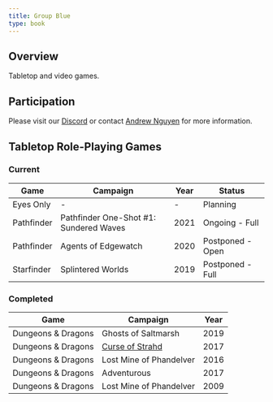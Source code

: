 ```yaml
---
title: Group Blue
type: book
---
```


## Overview

Tabletop and video games.

## Participation

Please visit our [Discord](/invite/discord) or contact [Andrew Nguyen](/author/andrew-nguyen) for more information.

## Tabletop Role-Playing Games

### Current

| Game       | Campaign                               | Year | Status           |
| ---------- | -------------------------------------- | ---- | ---------------- |
| Eyes Only  | -                                      | -    | Planning         |
| Pathfinder | Pathfinder One-Shot #1: Sundered Waves | 2021 | Ongoing - Full   |
| Pathfinder | Agents of Edgewatch                    | 2020 | Postponed - Open |
| Starfinder | Splintered Worlds                      | 2019 | Postponed - Full |

### Completed

| Game               | Campaign                                                                   | Year |
| ------------------ | -------------------------------------------------------------------------- | ---- |
| Dungeons & Dragons | Ghosts of Saltmarsh                                                        | 2019 |
| Dungeons & Dragons | [Curse of Strahd](tabletop-games/dnd/curse-of-strahd/curse-of-strahd-2017) | 2017 |
| Dungeons & Dragons | Lost Mine of Phandelver                                                    | 2016 |
| Dungeons & Dragons | Adventurous                                                                | 2017 |
| Dungeons & Dragons | Lost Mine of Phandelver                                                    | 2009 |
